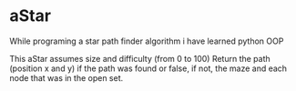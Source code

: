 # aStar
While programing a star path finder algorithm i have learned python OOP


This aStar assumes size and difficulty (from 0 to 100)
Return the path (position x and y) if the path was found or false, if not, the maze and each node that was in the open set.
